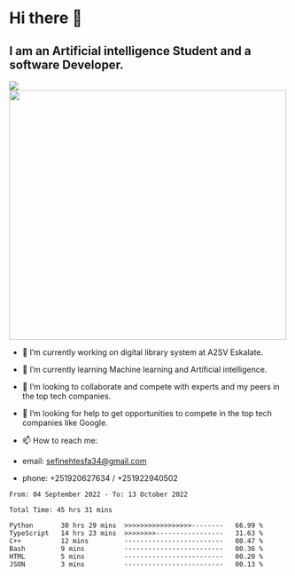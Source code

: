 # Hi there 👋
## I am an Artificial intelligence Student and a software Developer.
<img src = "https://github-readme-stats.vercel.app/api?username=sefinehtesfa34&&show_icons=true&title_color=ffffff&icon_color=bb2acf&text_color=daf7dc&bg_color=151515"/>
<img src="https://wakatime.com/share/@sefinehtesfa34/ae9674e3-b462-4438-9120-52fc3d0ffbbb.png" width ="500" height = "450"/>

- 🔭 I’m currently working on digital library system at A2SV Eskalate.
- 🌱 I’m currently learning Machine learning and Artificial intelligence.
- 👯 I’m looking to collaborate and compete with experts and my peers in the top tech companies.
- 🤔 I’m looking for help to get opportunities to compete in the top tech companies like Google.

- 📫 How to reach me: 
- email: sefinehtesfa34@gmail.com
- phone: +251920627634 / +251922940502
<!--START_SECTION:waka-->

```text
From: 04 September 2022 - To: 13 October 2022

Total Time: 45 hrs 31 mins

Python       30 hrs 29 mins  >>>>>>>>>>>>>>>>>--------   66.99 %
TypeScript   14 hrs 23 mins  >>>>>>>>-----------------   31.63 %
C++          12 mins         -------------------------   00.47 %
Bash         9 mins          -------------------------   00.36 %
HTML         5 mins          -------------------------   00.20 %
JSON         3 mins          -------------------------   00.13 %
```

<!--END_SECTION:waka-->
